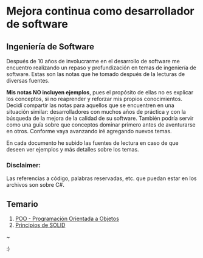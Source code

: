 # Mejora continua como desarrollador de software
## Ingeniería de Software

Después de 10 años de involucrarme en el desarrollo de software me encuentro realizando un repaso y profundización en temas de ingeniería de software. Estas son las notas que he tomado después de la lecturas de diversas fuentes.

**Mis notas NO incluyen ejemplos**, pues el propósito de ellas no es explicar los conceptos, si no reaprender y reforzar mis propios conocimientos. Decidí compartir las notas para aquellos que se encuentren en una situación similar: desarrolladores con muchos años de práctica y con la búsqueda de la mejora de la calidad de su software. También podría servir como una guía sobre que conceptos dominar primero antes de aventurarse en otros. Conforme vaya avanzando iré agregando nuevos temas.

En cada documento he subido las fuentes de lectura en caso de que deseen ver ejemplos y más detalles sobre los temas.

### Disclaimer:
Las referencias a código, palabras reservadas, etc. que puedan estar en los archivos son sobre C#.

## Temario
1. [POO - Programación Orientada a Objetos](https://github.com/luzyrawr/learning/blob/master/POO%20-%20Programaci%C3%B3n%20Orientada%20a%20Objetos.pdf)
1. [Principios de SOLID](https://github.com/luzyrawr/learning/blob/master/Principios%20de%20SOLID.pdf)

~

:)
